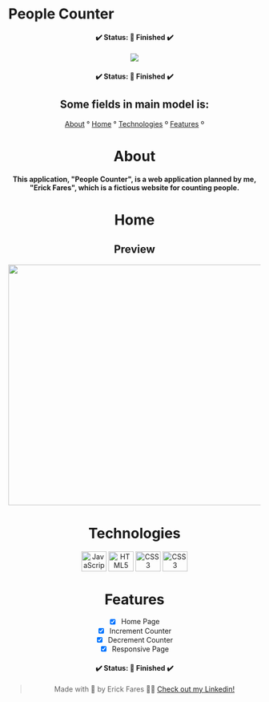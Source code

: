 # People Counter

<h4 align="center">
  ✔️ Status: 🙌 Finished ✔️
</h4>

<div align="center">
    <img src="https://user-images.githubusercontent.com/79349878/154125491-9ab7bf8e-920e-4260-8401-ffa4fed20a12.PNG">

<h4 align="center">
  ✔️ Status: 🙌 Finished ✔️
</h4>

## Some fields in main model is:

<p align="center">
  <a href="#about">About</a> °
  <a href="#home">Home</a> °
  <a href="#technologies">Technologies</a> º
  <a href="#features">Features</a> º
</p>

# About

#### This application, "People Counter", is a web application planned by me, "Erick Fares", which is a fictious website for counting people.

# Home
## Preview
<div align="center">
  <img src="https://user-images.githubusercontent.com/79349878/154124493-34a2af01-26ca-4201-8f7c-67a345136316.gif" height="480" width="640">
</div>

# Technologies

<div align="center">
  <img align="center" alt="JavaScript" height="40" width="50" src="https://cdn.jsdelivr.net/gh/devicons/devicon/icons/react/react-original.svg" />
  <img align="center" alt="HTML5" height="40" width="50" src="https://cdn.jsdelivr.net/gh/devicons/devicon/icons/html5/html5-plain-wordmark.svg"/>
  <img align="center" alt="CSS3" height="40" width="50" src="https://cdn.jsdelivr.net/gh/devicons/devicon/icons/css3/css3-plain-wordmark.svg"/>
  <img align="center" alt="CSS3" height="40" width="50" src="https://cdn.jsdelivr.net/gh/devicons/devicon/icons/bootstrap/bootstrap-original.svg" />
 </div>

 # Features
+ [x] Home Page
+ [x] Increment Counter
+ [x] Decrement Counter
+ [x] Responsive Page

<h4 align="center">
  ✔️ Status: 🙌 Finished ✔️
</h4>

> Made with 💜 by Erick Fares 👨‍💻 <a href="https://www.linkedin.com/in/erick-fares-3941a0207/" target="_blank">Check out my Linkedin!</a>